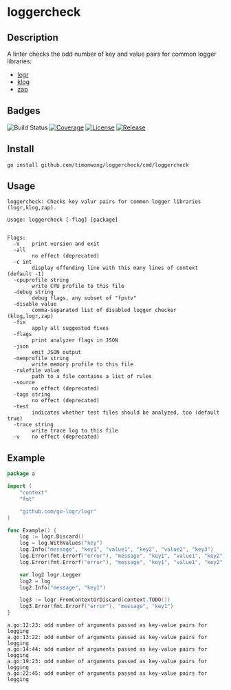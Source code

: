 # loggercheck

## Description

A linter checks the odd number of key and value pairs for common logger libraries:
- [logr](https://github.com/go-logr/logr)
- [klog](https://github.com/kubernetes/klog)
- [zap](https://github.com/uber-go/zap)

## Badges

![Build Status](https://github.com/timonwong/loggercheck/workflows/CI/badge.svg)
[![Coverage](https://img.shields.io/codecov/c/github/timonwong/loggercheck?token=Nutf41gwoG)](https://app.codecov.io/gh/timonwong/loggercheck)
[![License](https://img.shields.io/github/license/timonwong/loggercheck.svg)](/LICENSE)
[![Release](https://img.shields.io/github/release/timonwong/loggercheck.svg)](https://github.com/timonwong/loggercheck/releases/latest)

## Install

```shel
go install github.com/timonwong/loggercheck/cmd/loggercheck
```

## Usage

```shell
loggercheck: Checks key valur pairs for common logger libraries (logr,klog,zap).

Usage: loggercheck [-flag] [package]


Flags:
  -V    print version and exit
  -all
        no effect (deprecated)
  -c int
        display offending line with this many lines of context (default -1)
  -cpuprofile string
        write CPU profile to this file
  -debug string
        debug flags, any subset of "fpstv"
  -disable value
        comma-separated list of disabled logger checker (klog,logr,zap)
  -fix
        apply all suggested fixes
  -flags
        print analyzer flags in JSON
  -json
        emit JSON output
  -memprofile string
        write memory profile to this file
  -rulefile value
        path to a file contains a list of rules
  -source
        no effect (deprecated)
  -tags string
        no effect (deprecated)
  -test
        indicates whether test files should be analyzed, too (default true)
  -trace string
        write trace log to this file
  -v    no effect (deprecated)
```

## Example

```go
package a

import (
	"context"
	"fmt"

	"github.com/go-logr/logr"
)

func Example() {
	log := logr.Discard()
	log = log.WithValues("key")                              
	log.Info("message", "key1", "value1", "key2", "value2", "key3") 
	log.Error(fmt.Errorf("error"), "message", "key1", "value1", "key2")
	log.Error(fmt.Errorf("error"), "message", "key1", "value1", "key2", "value2")

	var log2 logr.Logger
	log2 = log
	log2.Info("message", "key1") 

	log3 := logr.FromContextOrDiscard(context.TODO())
	log3.Error(fmt.Errorf("error"), "message", "key1")
}
```

```
a.go:12:23: odd number of arguments passed as key-value pairs for logging
a.go:13:22: odd number of arguments passed as key-value pairs for logging
a.go:14:44: odd number of arguments passed as key-value pairs for logging
a.go:19:23: odd number of arguments passed as key-value pairs for logging
a.go:22:45: odd number of arguments passed as key-value pairs for logging
```